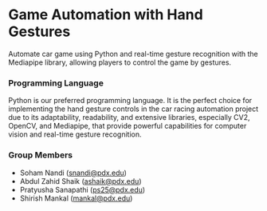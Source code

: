 
# Game Automation with Hand Gestures

Automate car game using Python and real-time gesture recognition with the Mediapipe library, allowing players to control the game by gestures.


### Programming Language
Python is our preferred programming language. It is the perfect choice for implementing the hand gesture controls in the car racing automation project due to its adaptability, readability, and extensive libraries, especially CV2, OpenCV, and Mediapipe, that provide powerful capabilities for computer vision and real-time gesture recognition.
### Group Members
- Soham Nandi (snandi@pdx.edu)
- Abdul Zahid Shaik (ashaik@pdx.edu)
- Pratyusha Sanapathi (ps25@pdx.edu)
- Shirish Mankal (mankal@pdx.edu)
